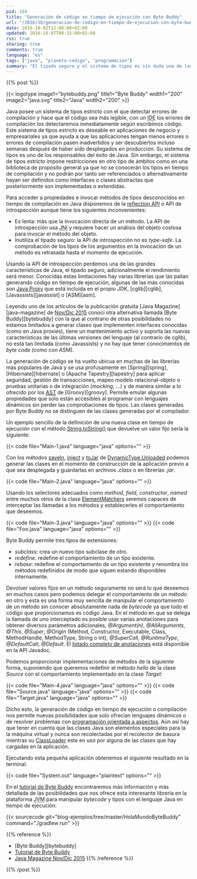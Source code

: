```yaml
---
pid: 184
title: "Generación de código en tiempo de ejecución con Byte Buddy"
url: "/2016/10/generacion-de-codigo-en-tiempo-de-ejecucion-con-byte-buddy/"
date: 2016-10-02T12:00:00+02:00
updated: 2016-10-07T09:15:00+02:00
rss: true
sharing: true
comments: true
language: "es"
tags: ["java", "planeta-codigo", "programacion"]
summary: "El tipado seguro y el sistema de tipos es sin duda una de las características más importante del lenguaje de programación Java que han contribuido a su éxito. Cuando no conocemos los tipos en tiempo de compilación el sistema de tipos es una limitación donde los lenguajes dinámicos son capaces de resolver el problema sin necesidad de los tipos pero perdiendo la ayuda del compilador. Usando una librería de generación de código en tiempo de compilación o ejecución tenemos la posibilidad en Java de realizar algunas tareas que los lenguajes dinámicos permiten."
---
```


{{% post %}}


{{< logotype image1="bytebuddy.png" title1="Byte Buddy" width1="200" image2="java.svg" title2="Java" width2="200" >}}

Java posee un sistema de tipos estricto con el que detectar errores de compilación y hace que el código sea más legible, con un <abbr title="Integrated Development Environment">IDE</abbr> los errores de compilación los detectaremos inmediatamente según escribimos código. Este sistema de tipos estricto es deseable en aplicaciones de negocio y empresariales ya que ayuda a que las aplicaciones tengan menos errores o errores de compilación pasen inadvertidos y ser descubiertos incluso semanas después de haber sido desplegados en producción. Su sistema de tipos es uno de los responsables del éxito de Java. Sin embargo, el sistema de tipos estricto impone restricciones en otro tipo de ámbitos como en una biblioteca de propósito general ya que no se conocerán los tipos en tiempo de compilación y no podrán por tanto ser referenciados o alternativamente hayan ser definidos como interfaces o clases abstractas que posteriormente son implementadas o extendidas.

Para acceder a propiedades e invocar métodos de tipos desconocidos en tiempo de compilación en Java disponemos de la [reflection API](https://docs.oracle.com/javase/8/docs/api/java/lang/reflect/package-summary.html) o API de introspección aunque tiene los siguientes inconvenientes:

* Es lenta: más que la invocación directa de un método. La API de introspección usa <abbr title="Java Native Interface">JNI</abbr> y requiere hacer un análisis del objeto costosa para invocar el método del objeto.
* Inutiliza el tipado seguro: la API de introspección no es _type-safe_. La comprobación de los tipos de los argumentos en la invocación de un método es retrasada hasta el momento de ejecución.

Usando la  API de introspección perdemos una de las grandes características de Java, el tipado seguro, adicionalmente el rendimiento será menor. Conocidas estas limitaciones hay varias librerías que las palían generando código en tiempo de ejecución, algunas de las más conocidas son [Java Proxy](https://docs.oracle.com/javase/8/docs/api/java/lang/reflect/Proxy.html) que está incluida en el propio JDK, [cglib][cglib], [Javassists][javassist] o [ASM][asm].

Leyendo uno de los artículos de la publicación gratuita [Java Magazine][java-magazine] de [Nov/Dic 2015](http://www.javamagazine.mozaicreader.com/NovDec2015/Twitter) conocí otra alternativa llamada [Byte Buddy][bytebuddy] con la que al contrario de otras posibilidades no estamos limitados a generar clases que implementen interfaces conocidas (como en Java proxies), tiene un mantenimiento activo y soporta las nuevas características de las últimas versiones del lenguaje (al contrario de cglib), no está tan limitada (como Javassists) y no hay que tener conocimientos de _byte code_ (como con ASM).

La generación de código se ha vuelto ubicua en muchas de las librerías más populares de Java y se usa profusamente en [Spring][spring], [Hibernate][hibernate] o [Apache Tapestry][tapestry] para aplicar seguridad, gestión de transacciones, mapeo modelo relacional-objeto o pruebas unitarias o de integración (_mocking_, ...) y de manera similar a lo ofrecido por los [<abbr title="Abstract Syntax Tree">AST</abbr>](http://groovy-lang.org/metaprogramming.html) de [Groovy][groovy]. Permite emular algunas propiedades que solo están accesibles al programar con lenguajes dinámicos sin perder las comprobaciones de tipos. Las clases generadas por Byte Buddy no se distinguen de las clases generadas por el compilador.

Un ejemplo sencillo de la definición de una nueva clase en tiempo de ejecución con el método [String.toString()](https://docs.oracle.com/javase/8/docs/api/java/lang/String.html#toString--) que devuelve un valor fijo sería la siguiente:

{{< code file="Main-1.java" language="java" options="" >}}

Con los métodos [saveIn](http://bytebuddy.net/javadoc/1.4.28/net/bytebuddy/dynamic/DynamicType.html#saveIn-java.io.File-), [inject](http://bytebuddy.net/javadoc/1.4.28/net/bytebuddy/dynamic/DynamicType.html#inject-java.io.File-) y [toJar](http://bytebuddy.net/javadoc/1.4.28/net/bytebuddy/dynamic/DynamicType.html#toJar-java.io.File-) de [DynamicType.Unloaded](http://bytebuddy.net/javadoc/1.4.28/net/bytebuddy/dynamic/DynamicType.Unloaded.html) podemos generar las clases en el momento de construcción de la aplicación previo a que sea desplegada y guardarlas en archivos _.class_ o en librerías _.jar_.

{{< code file="Main-2.java" language="java" options="" >}}

Usando los selectores adecuados como _method_, _field_, _constructor_, _named_ entre muchos otros de la clase [ElementMatchers](http://bytebuddy.net/javadoc/1.4.28/net/bytebuddy/matcher/ElementMatchers.html) seremos capaces de interceptar las llamadas a los métodos y establecerles el comportamiento que deseemos.

{{< code file="Main-3.java" language="java" options="" >}}
{{< code file="Foo.java" language="java" options="" >}}

Byte Buddy permite tres tipos de extensiones:

* _subclass_: crea un nuevo tipo subclase de otro.
* _redefine_: redefine el comportamiento de un tipo existente.
* _rebase_: redefine el comportamiento de un tipo existente y renombra los métodos redefinidos de modo que siguen estando disponibles internamente.

Devolver valores fijos en un método seguramente no será lo que deseemos en muchos casos pero podemos delegar el comportamiento de un método en otro y esta es una forma muy sencilla de manipular el comportamiento de un método sin conocer absolutamente nada de _bytecode_ ya que todo el código que proporcionamos es código Java. En el método en que se delega la llamada de uno interceptado es posible usar varias anotaciones para obtener diversos parámetros adicionales, _@Argument(n)_, _@AllArguments_, _@This_, _@Super_, _@Origin_ (Method, Constructor, Executable, Class, MethodHandle, MethodType, String o int), _@SuperCall_, _@RuntimeType_, _@DefaultCall_, _@Default_. El [listado completo de anotaciones](http://bytebuddy.net/javadoc/1.4.28/net/bytebuddy/implementation/bind/annotation/package-summary.html) está disponible en la API Javadoc.

Podemos proporcionar implementaciones de métodos de la siguiente forma, suponiendo que queremos redefinir el método _hello_ de la clase _Source_ con el comportamiento implementado en la clase _Target_:

{{< code file="Main-4.java" language="java" options="" >}}
{{< code file="Source.java" language="java" options="" >}}
{{< code file="Target.java" language="java" options="" >}}

Dicho esto, la generación de código en tiempo de ejecución o compilación nos permite nuevas posibilidades que solo ofrecían lenguajes dinámicos o de resolver problemas con [programación orientada a aspectos](https://en.wikipedia.org/wiki/Aspect-oriented_programming). Aún así hay que tener en cuenta que las clases Java son elementos especiales para la la máquina virtual y nunca son recolectadas por el recolector de basura mientras su [ClassLoader](https://docs.oracle.com/javase/8/docs/api/java/lang/ClassLoader.html) este en uso por alguna de las clases que hay cargadas en la aplicación.

Ejecutando esta pequeña aplicación obtenemos el siguiente resultado en la terminal.

{{< code file="System.out" language="plaintext" options="" >}}

En el [tutorial de Byte Buddy](http://bytebuddy.net/#/tutorial) encontraremos más información y más detallada de las posibilidades que nos ofrece esta interesante librería en la plataforma <abbr title="Java Virtual Machine">JVM</abbr> para manipular _bytecode_ y tipos con el lenguaje Java en tiempo de ejecución.

{{< sourcecode git="blog-ejemplos/tree/master/HolaMundoByteBuddy" command="./gradlew run" >}}

{{% reference %}}

* [Byte Buddy][bytebuddy]
* [Tutorial de Byte Buddy](http://bytebuddy.net/#/tutorial)
* [Java Magazine Nov/Dic 2015](http://www.javamagazine.mozaicreader.com/NovDec2015/Twitter)
{{% /reference %}}

{{% /post %}}
